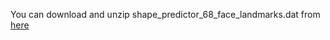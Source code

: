 You can download and unzip shape_predictor_68_face_landmarks.dat from [here](http://dlib.net/files/shape_predictor_68_face_landmarks.dat.bz2)